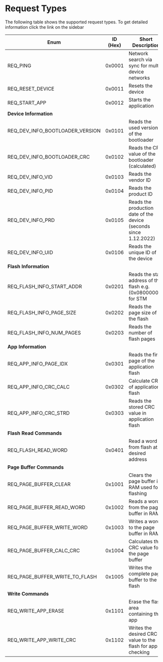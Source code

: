 # Request Types

The following table shows the supported request types. To get detailed information click the link on the sidebar


| Enum                                  | ID (Hex) | Short Description                                                  | Implemented | Tested |
|---------------------------------------|----------|--------------------------------------------------------------------|-------------|--------|
| REQ_PING                              | 0x0001   | Network search via sync for multi device networks                  | yes         | yes    |
| REQ_RESET_DEVICE                      | 0x0011   | Resets the device                                                  | yes         | yes    |
| REQ_START_APP                         | 0x0012   | Starts the application                                             | yes         | yes    |
| **Device Information**                |  
| REQ_DEV_INFO_BOOTLOADER_VERSION       | 0x0101   | Reads the used version of the bootloader                           | yes         | yes    |
| REQ_DEV_INFO_BOOTLOADER_CRC           | 0x0102   | Reads the CRC value of the bootloader (calculated)                 | yes         | yes    |
| REQ_DEV_INFO_VID                      | 0x0103   | Reads the vendor ID                                                | yes         | yes    |
| REQ_DEV_INFO_PID                      | 0x0104   | Reads the product ID                                               | yes         | yes    |
| REQ_DEV_INFO_PRD                      | 0x0105   | Reads the production date of the device (seconds since 1.12.2022)  | yes         | yes    |
| REQ_DEV_INFO_UID                      | 0x0106   | Reads the unique ID of the device                                  | yes         | yes    |
| **Flash Information**                 |  
| REQ_FLASH_INFO_START_ADDR             | 0x0201   | Reads the start address of the flash e.g. (0x08000000) for STM     | yes         | yes    |
| REQ_FLASH_INFO_PAGE_SIZE              | 0x0202   | Reads the page size of the flash                                   | yes         | yes    |
| REQ_FLASH_INFO_NUM_PAGES              | 0x0203   | Reads the number of flash pages                                    | yes         | yes    |
| **App Information**                   |  
| REQ_APP_INFO_PAGE_IDX                 | 0x0301   | Reads the first page of the application flash                      | yes         | yes    |
| REQ_APP_INFO_CRC_CALC                 | 0x0302   | Calculate CRC of application flash                                 | yes         | yes    |
| REQ_APP_INFO_CRC_STRD                 | 0x0303   | Reads the stored CRC value in application flash                    | yes         | yes    |
| **Flash Read Commands**               |  
| REQ_FLASH_READ_WORD                   | 0x0401   | Read a word from flash at desired address                          | no          | no     |
| **Page Buffer Commands**              |  
| REQ_PAGE_BUFFER_CLEAR                 | 0x1001   | Clears the page buffer in RAM used for flashing                    | yes         | yes    |
| REQ_PAGE_BUFFER_READ_WORD             | 0x1002   | Reads a word from the page buffer in RAM                           | yes         | yes    |
| REQ_PAGE_BUFFER_WRITE_WORD            | 0x1003   | Writes a word to the page buffer in RAM                            | yes         | yes    |
| REQ_PAGE_BUFFER_CALC_CRC              | 0x1004   | Calculates the CRC value for the page buffer                       | yes         | yes    |
| REQ_PAGE_BUFFER_WRITE_TO_FLASH        | 0x1005   | Writes the complete page buffer to the flash                       | yes         | yes    |
| **Write Commands**                    |  
| REQ_WRITE_APP_ERASE                   | 0x1101   | Erase the flash area containing the app                            | no          | no     |
| REQ_WRITE_APP_WRITE_CRC               | 0x1102   | Writes the desired CRC value to the flash for app checking         | no          | no     |
  